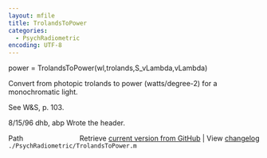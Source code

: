 ```yaml
---
layout: mfile
title: TrolandsToPower
categories:
  - PsychRadiometric
encoding: UTF-8
---
```


power = TrolandsToPower(wl,trolands,S\_vLambda,vLambda)

Convert from photopic trolands to power (watts/degree-2)
for a monochromatic light.

See W&S, p. 103.

8/15/96  dhb, abp  Wrote the header.


<div class="code_header" style="text-align:right;">
  <span style="float:left;">Path&nbsp;&nbsp;</span> <span class="counter">Retrieve <a href=
  "https://raw.github.com/Psychtoolbox-3/Psychtoolbox-3/beta/./PsychRadiometric/TrolandsToPower.m">current version from GitHub</a> | View <a href=
  "https://github.com/Psychtoolbox-3/Psychtoolbox-3/commits/beta/./PsychRadiometric/TrolandsToPower.m">changelog</a></span>
</div>
<div class="code">
  <code>./PsychRadiometric/TrolandsToPower.m</code>
</div>
